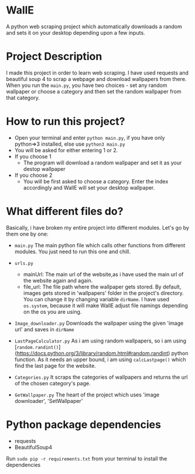 # WallE
A python web scraping project which automatically downloads a random and sets it on your desktop depending upon a few inputs.

# Project Description
I made this project in order to learn web scraping. I have used requests and beautiful soup 4 to scrap a webpage and download wallpapers from there. When you run the `main.py`, you have two choices - set any random wallpaper or choose a category and then set the random wallpaper from that category.

# How to run this project?
* Open your terminal and enter `python main.py`, if you have only python=>3 installed, else use `python3 main.py`
* You will be asked for either entering 1 or 2.
* If you choose 1
  - The program will download a random wallpaper and set it as your destop wallpaper
* If you choose 2
  - You will be first asked to choose a category. Enter the index accordingly and WallE will set your desktop wallpaper.
  
# What different files do?
Basically, i have broken my entire project into different modules. Let's go by them one by one:
- `main.py`
  The main python file which calls other functions from different modules. You just need to run this one and chill.
  
- `urls.py`
  * mainUrl: The main url of the website,as i have used the main url of the website again and again.
  * file_url: The file path where the wallpaper gets stored. By default, images gets stored in 'wallpapers' folder in the project's directory. You can change it by changing variable `dirName`. I have used `os.system`, because it will make WallE adjust file namings depending on the os you are using.
  
- `Image_downloader.py`
  Downloads the wallpaper using the given 'image url' and saves in `dirName`
  
- `LastPageCalculator.py`
  As i am using random wallpapers, so i am using [`random.randint()`] (https://docs.python.org/3/library/random.html#random.randint) python function. As it needs an upper bound, i am using `calcLastpage()` which find the last page for the website.
  
- `Categories.py`
It scraps the categories of wallpapers and returns the url of the chosen category's page.

- `GetWallpaper.py`
The heart of the project which uses 'image downloader', 'SetWallpaper'
  
  
# Python package dependencies

- requests
- BeautifulSoup4

Run `sudo pip -r requirements.txt` from your terminal to install the dependencies
